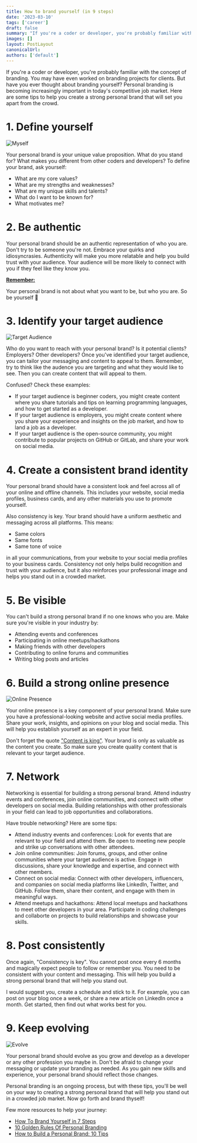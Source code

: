```yaml
---
title: How to brand yourself (in 9 steps)
date: '2023-03-10'
tags: ['career']
draft: false
summary: "If you're a coder or developer, you're probably familiar with the concept of branding. You may have even worked on branding projects for clients. But have you ever thought about branding yourself? Personal branding is becoming increasingly important in today's competitive job market. Here are some tips to help you create a strong personal brand that will set you apart from the crowd."
images: []
layout: PostLayout
canonicalUrl:
authors: ['default']
---
```


If you're a coder or developer, you're probably familiar with the concept of branding. You may have even worked on branding projects for clients. But have you ever thought about branding yourself? Personal branding is becoming increasingly important in today's competitive job market. Here are some tips to help you create a strong personal brand that will set you apart from the crowd.

# 1. Define yourself

![Myself](/static/images/blogs/how-to-brand-yourself-in-9-steps/whoami.png)

Your personal brand is your unique value proposition. What do you stand for? What makes you different from other coders and developers? To define your brand, ask yourself:

- What are my core values?
- What are my strengths and weaknesses?
- What are my unique skills and talents?
- What do I want to be known for?
- What motivates me?

# 2. Be authentic

Your personal brand should be an authentic representation of who you are. Don't try to be someone you're not. Embrace your quirks and idiosyncrasies. Authenticity will make you more relatable and help you build trust with your audience. Your audience will be more likely to connect with you if they feel like they know you.

**<u>Remember:</u>**

Your personal brand is not about what you want to be, but who you are. So be yourself 👑

# 3. Identify your target audience

![Target Audience](/static/images/blogs/how-to-brand-yourself-in-9-steps/audience.png)

Who do you want to reach with your personal brand? Is it potential clients? Employers? Other developers? Once you've identified your target audience, you can tailor your messaging and content to appeal to them. Remember, try to think like the audence you are targeting and what they would like to see. Then you can create content that will appeal to them.

Confused? Check these examples:

- If your target audience is beginner coders, you might create content where you share tutorials and tips on learning programming languages, and how to get started as a developer.
- If your target audience is employers, you might create content where you share your experience and insights on the job market, and how to land a job as a developer.
- If your target audience is the open-source community, you might contribute to popular projects on GitHub or GitLab, and share your work on social media.

# 4. Create a consistent brand identity

Your personal brand should have a consistent look and feel across all of your online and offline channels. This includes your website, social media profiles, business cards, and any other materials you use to promote yourself.

Also consistency is key. Your brand should have a uniform aesthetic and messaging across all platforms. This means:

- Same colors
- Same fonts
- Same tone of voice

in all your communications, from your website to your social media profiles to your business cards. Consistency not only helps build recognition and trust with your audience, but it also reinforces your professional image and helps you stand out in a crowded market.

# 5. Be visible

You can't build a strong personal brand if no one knows who you are. Make sure you're visible in your industry by:

- Attending events and conferences
- Participating in online meetups/hackathons
- Making friends with other developers
- Contributing to online forums and communities
- Writing blog posts and articles

# 6. Build a strong online presence

![Online Presence](/static/images/blogs/how-to-brand-yourself-in-9-steps/introduction.png)

Your online presence is a key component of your personal brand. Make sure you have a professional-looking website and active social media profiles. Share your work, insights, and opinions on your blog and social media. This will help you establish yourself as an expert in your field.

Don't forget the quote <u>"Content is king"</u>. Your brand is only as valuable as the content you create. So make sure you create quality content that is relevant to your target audience.

# 7. Network

Networking is essential for building a strong personal brand. Attend industry events and conferences, join online communities, and connect with other developers on social media. Building relationships with other professionals in your field can lead to job opportunities and collaborations.

Have trouble networking? Here are some tips:

- Attend industry events and conferences: Look for events that are relevant to your field and attend them. Be open to meeting new people and strike up conversations with other attendees.
- Join online communities: Join forums, groups, and other online communities where your target audience is active. Engage in discussions, share your knowledge and expertise, and connect with other members.
- Connect on social media: Connect with other developers, influencers, and companies on social media platforms like LinkedIn, Twitter, and GitHub. Follow them, share their content, and engage with them in meaningful ways.
- Attend meetups and hackathons: Attend local meetups and hackathons to meet other developers in your area. Participate in coding challenges and collaborte on projects to build relationships and showcase your skills.

# 8. Post consistently

Once again, "Consistency is key". You cannot post once every 6 months and magically expect people to follow or remember you. You need to be consistent with your content and messaging. This will help you build a strong personal brand that will help you stand out. 

I would suggest you, create a schedule and stick to it. For example, you can post on your blog once a week, or share a new article on LinkedIn once a month. Get started, then find out what works best for you.

# 9. Keep evolving

![Evolve](/static/images/blogs/how-to-brand-yourself-in-9-steps/evolve.png)

Your personal brand should evolve as you grow and develop as a developer or any other profession you maybe in. Don't be afraid to change your messaging or update your branding as needed. As you gain new skills and experience, your personal brand should reflect those changes.

Personal branding is an ongoing process, but with these tips, you'll be well on your way to creating a strong personal brand that will help you stand out in a crowded job market. Now go forth and brand thyself!

Few more resources to help your journey:

- [How To Brand Yourself in 7 Steps](https://www.indeed.com/career-advice/career-development/how-to-brand-yourself)
- [10 Golden Rules Of Personal Branding](https://www.forbes.com/sites/goldiechan/2018/11/08/10-golden-rules-personal-branding/?sh=506c8d4c58a7)
- [How to Build a Personal Brand: 10 Tips](https://www.northeastern.edu/graduate/blog/tips-for-building-your-personal-brand/)
